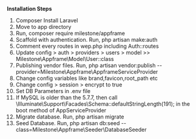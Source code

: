 <b>Installation Steps</b>

<ol>

<li>Composer Install Laravel</li>
<li>Move to app directory</li>
<li>Run, composer require milestone/appframe</li>
<li>Scaffold with authentication. Run, php artisan make:auth</li>
<li>Comment every routes in wep.php including Auth::routes</li>
<li>Update config > auth > providers > users > model >> Milestone\Appframe\Model\User::class </li>
<li>Publishing vendor files. Run, php artisan vendor:publish --provider=Milestone\Appframe\AppframeServiceProvider</li>
<li>Change config variables like brand,favicon,root_path etc</li>
<li>Change config > session > encrypt to true</li>
<li>Set DB Parameters in .env file</li>
<li>If MySQL is older than the 5.7.7, then call \Illuminate\Support\Facades\Schema::defaultStringLength(191); in the boot method of AppServiceProvider</li>
<li>Migrate database. Run, php artisan migrate</li>
<li>Seed Database. Run, php artisan db:seed --class=Milestone\Appframe\Seeder\DatabaseSeeder</li>

</ol>
